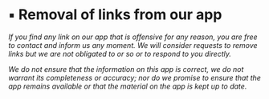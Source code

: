 # ▪ Removal of links from our app

_If you find any link on our app that is offensive for any reason, you are free to contact and inform us any moment. We will consider requests to remove links but we are not obligated to or so or to respond to you directly._

_We do not ensure that the information on this app is correct, we do not warrant its completeness or accuracy; nor do we promise to ensure that the app remains available or that the material on the app is kept up to date._
